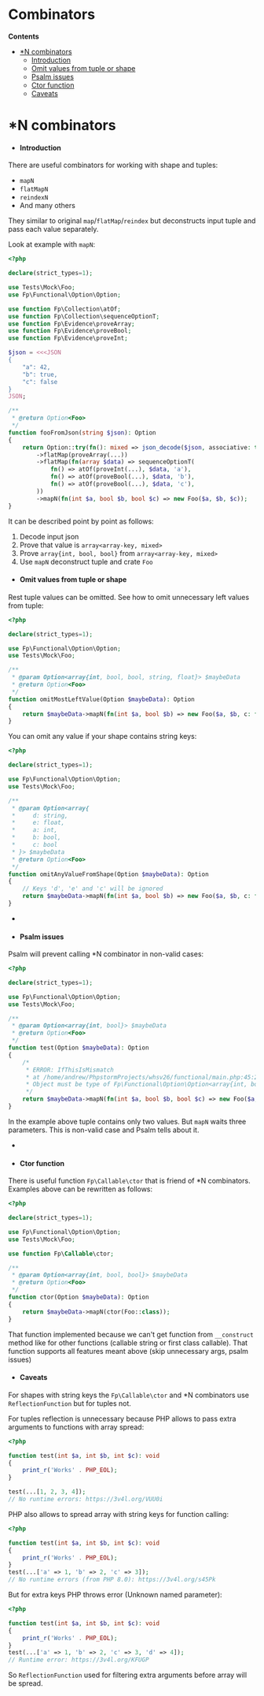 # Combinators
**Contents**
- [\*N combinators](#\*N-combinators)
  - [Introduction](#Introduction)
  - [Omit values from tuple or shape](#Omit-values-from-tuple-or-shape)
  - [Psalm issues](#Psalm-issues)
  - [Ctor function](#Ctor-function)
  - [Caveats](#Caveats)

# \*N combinators

  - #### Introduction

There are useful combinators for working with shape and tuples:

  - `mapN`
  - `flatMapN`
  - `reindexN`
  - And many others

They similar to original `map`/`flatMap`/`reindex` but deconstructs
input tuple and pass each value separately.

Look at example with `mapN`:

``` php
<?php

declare(strict_types=1);

use Tests\Mock\Foo;
use Fp\Functional\Option\Option;

use function Fp\Collection\atOf;
use function Fp\Collection\sequenceOptionT;
use function Fp\Evidence\proveArray;
use function Fp\Evidence\proveBool;
use function Fp\Evidence\proveInt;

$json = <<<JSON
{
    "a": 42,
    "b": true,
    "c": false
}
JSON;

/**
 * @return Option<Foo>
 */
function fooFromJson(string $json): Option
{
    return Option::try(fn(): mixed => json_decode($json, associative: true, flags: JSON_THROW_ON_ERROR))
        ->flatMap(proveArray(...))
        ->flatMap(fn(array $data) => sequenceOptionT(
            fn() => atOf(proveInt(...), $data, 'a'),
            fn() => atOf(proveBool(...), $data, 'b'),
            fn() => atOf(proveBool(...), $data, 'c'),
        ))
        ->mapN(fn(int $a, bool $b, bool $c) => new Foo($a, $b, $c));
}
```

It can be described point by point as follows:

1)  Decode input json
2)  Prove that value is `array<array-key, mixed>`
3)  Prove `array{int, bool, bool}` from `array<array-key, mixed>`
4)  Use `mapN` deconstruct tuple and crate `Foo`

<!-- end list -->

  - #### Omit values from tuple or shape

Rest tuple values can be omitted. See how to omit unnecessary left
values from tuple:

``` php
<?php

declare(strict_types=1);

use Fp\Functional\Option\Option;
use Tests\Mock\Foo;

/**
 * @param Option<array{int, bool, bool, string, float}> $maybeData
 * @return Option<Foo>
 */
function omitMostLeftValue(Option $maybeData): Option
{
    return $maybeData->mapN(fn(int $a, bool $b) => new Foo($a, $b, c: false));
}
```

You can omit any value if your shape contains string keys:

``` php
<?php

declare(strict_types=1);

use Fp\Functional\Option\Option;
use Tests\Mock\Foo;

/**
 * @param Option<array{
 *     d: string,
 *     e: float,
 *     a: int,
 *     b: bool,
 *     c: bool
 * }> $maybeData
 * @return Option<Foo>
 */
function omitAnyValueFromShape(Option $maybeData): Option
{
    // Keys 'd', 'e' and 'c' will be ignored
    return $maybeData->mapN(fn(int $a, bool $b) => new Foo($a, $b, c: false));
}
```

  - 
  - #### Psalm issues

Psalm will prevent calling \*N combinator in non-valid cases:

``` php
<?php

declare(strict_types=1);

use Fp\Functional\Option\Option;
use Tests\Mock\Foo;

/**
 * @param Option<array{int, bool}> $maybeData
 * @return Option<Foo>
 */
function test(Option $maybeData): Option
{
    /*
     * ERROR: IfThisIsMismatch
     * at /home/andrew/PhpstormProjects/whsv26/functional/main.php:45:24
     * Object must be type of Fp\Functional\Option\Option<array{int, bool, bool}>, actual type Fp\Functional\Option\Option<array{int, bool}>
     */
    return $maybeData->mapN(fn(int $a, bool $b, bool $c) => new Foo($a, $b, $c));
}
```

In the example above tuple contains only two values. But `mapN` waits
three parameters. This is non-valid case and Psalm tells about it.

  - 
  - #### Ctor function

There is useful function `Fp\Callable\ctor` that is friend of \*N
combinators. Examples above can be rewritten as follows:

``` php
<?php

declare(strict_types=1);

use Fp\Functional\Option\Option;
use Tests\Mock\Foo;

use function Fp\Callable\ctor;

/**
 * @param Option<array{int, bool, bool}> $maybeData
 * @return Option<Foo>
 */
function ctor(Option $maybeData): Option
{
    return $maybeData->mapN(ctor(Foo::class));
}
```

That function implemented because we can't get function from
`__construct` method like for other functions (callable string or first
class callable). That function supports all features meant above (skip
unnecessary args, psalm issues)

  - #### Caveats

For shapes with string keys the `Fp\Callable\ctor` and \*N combinators
use `ReflectionFunction` but for tuples not.

For tuples reflection is unnecessary because PHP allows to pass extra
arguments to functions with array spread:

``` php
<?php

function test(int $a, int $b, int $c): void
{
    print_r('Works' . PHP_EOL);
}

test(...[1, 2, 3, 4]);
// No runtime errors: https://3v4l.org/VUU0i
```

PHP also allows to spread array with string keys for function calling:

``` php
<?php

function test(int $a, int $b, int $c): void
{
    print_r('Works' . PHP_EOL);
}
test(...['a' => 1, 'b' => 2, 'c' => 3]);
// No runtime errors (from PHP 8.0): https://3v4l.org/s45Pk
```

But for extra keys PHP throws error (Unknown named parameter):

``` php
<?php

function test(int $a, int $b, int $c): void
{
    print_r('Works' . PHP_EOL);
}
test(...['a' => 1, 'b' => 2, 'c' => 3, 'd' => 4]);
// Runtime error: https://3v4l.org/KFUGP
```

So `ReflectionFunction` used for filtering extra arguments before array
will be spread.
